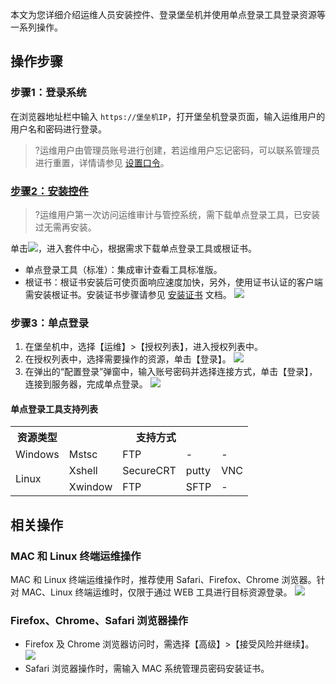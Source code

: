 
本文为您详细介绍运维人员安装控件、登录堡垒机并使用单点登录工具登录资源等一系列操作。


## 操作步骤
### 步骤1：登录系统
在浏览器地址栏中输入 `https://堡垒机IP`，打开堡垒机登录页面，输入运维用户的用户名和密码进行登录。
>?运维用户由管理员账号进行创建，若运维用户忘记密码，可以联系管理员进行重置，详情请参见 [设置口令](https://cloud.tencent.com/document/product/1025/41852)。

### [步骤2：安装控件](id:step1)
>?运维用户第一次访问运维审计与管控系统，需下载单点登录工具，已安装过无需再安装。

单击<img src=" https://main.qcloudimg.com/raw/d4771d26b0d0d7cf65834db2abcb0e35.png"  style="margin:0;">，进入套件中心，根据需求下载单点登录工具或根证书。
- 单点登录工具（标准）：集成审计查看工具标准版。
- 根证书：根证书安装后可使页面响应速度加快，另外，使用证书认证的客户端需安装根证书。安装证书步骤请参见 [安装证书](https://cloud.tencent.com/document/product/1025/33152) 文档。
![](https://main.qcloudimg.com/raw/66a180f9059323b98aa6efa4272ebd16.png)
 
### 步骤3：单点登录
1. 在堡垒机中，选择【运维】>【授权列表】，进入授权列表中。
2. 在授权列表中，选择需要操作的资源，单击【登录】。
![](https://main.qcloudimg.com/raw/1bc5d12cf21f260e9c263fc418a5efdc.png)
3. 在弹出的“配置登录”弹窗中，输入账号密码并选择连接方式，单击【登录】，连接到服务器，完成单点登录。
 ![](https://main.qcloudimg.com/raw/195d7a4be59b86f4b400cbb20fe65d14.png)
#### 单点登录工具支持列表
<table>
   <tr>
      <th>资源类型</th>
      <th colspan="4">支持方式</th>
   </tr>
   <tr>
      <td>Windows</td>
      <td>Mstsc</td>
      <td>FTP</td>
      <td>-</td>
      <td>-</td>
   </tr>
   <tr>
      <td rowspan="2">Linux</td>
      <td>Xshell</td>
      <td>SecureCRT</td>
      <td>putty</td>
      <td>VNC</td>
   </tr>
   <tr>
      <td>Xwindow</td>
      <td>FTP</td>
      <td>SFTP</td>
      <td>-</td>
   </tr>
</table>

## 相关操作

### MAC 和 Linux 终端运维操作

MAC 和 Linux 终端运维操作时，推荐使用 Safari、Firefox、Chrome 浏览器。针对 MAC、Linux 终端运维时，仅限于通过 WEB 工具进行目标资源登录。
![](https://main.qcloudimg.com/raw/0f47eb536a138c4f84fa98fbd2f474bb.png)

### Firefox、Chrome、Safari 浏览器操作

- Firefox 及 Chrome 浏览器访问时，需选择【高级】>【接受风险并继续】。
![](https://main.qcloudimg.com/raw/4211957fd05386ca2ea3f7bd399660ad.jpeg)
- Safari 浏览器操作时，需输入 MAC 系统管理员密码安装证书。





 
 
